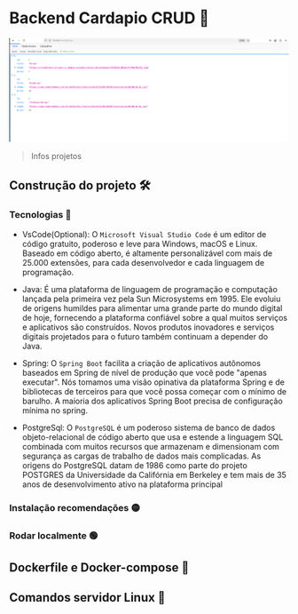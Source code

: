 # Backend Cardapio CRUD 🍔

<img src="./img-project/img-project.png" alt="img-project" />

> Infos projetos

## Construção do projeto 🛠️

### Tecnologias 🔴

-   VsCode(Optional): O `Microsoft Visual Studio Code` é um editor de código gratuito, poderoso e leve para Windows, macOS e Linux. Baseado em código aberto, é altamente personalizável com mais de 25.000 extensões, para cada desenvolvedor e cada linguagem de programação.

-   Java: É uma plataforma de linguagem de programação e computação lançada pela primeira vez pela Sun Microsystems em 1995. Ele evoluiu de origens humildes para alimentar uma grande parte do mundo digital de hoje, fornecendo a plataforma confiável sobre a qual muitos serviços e aplicativos são construídos. Novos produtos inovadores e serviços digitais projetados para o futuro também continuam a depender do Java.

-   Spring: O `Spring Boot` facilita a criação de aplicativos autônomos baseados em Spring de nível de produção que você pode "apenas executar". Nós tomamos uma visão opinativa da plataforma Spring e de bibliotecas de terceiros para que você possa começar com o mínimo de barulho. A maioria dos aplicativos Spring Boot precisa de configuração mínima no spring.

-   PostgreSql: O `PostgreSQL` é um poderoso sistema de banco de dados objeto-relacional de código aberto que usa e estende a linguagem SQL combinada com muitos recursos que armazenam e dimensionam com segurança as cargas de trabalho de dados mais complicadas. As origens do PostgreSQL datam de 1986 como parte do projeto POSTGRES da Universidade da Califórnia em Berkeley e tem mais de 35 anos de desenvolvimento ativo na plataforma principal

### Instalação recomendações 🟡

### Rodar localmente 🟢

## Dockerfile e Docker-compose 🐋

## Comandos servidor Linux 🐧
